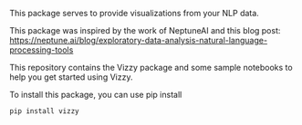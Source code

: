 This package serves to provide visualizations from your NLP data.

This package was inspired by the work of NeptuneAI and this blog post:
https://neptune.ai/blog/exploratory-data-analysis-natural-language-processing-tools

This repository contains the Vizzy package and some sample notebooks to help you get started using Vizzy.



To install this package, you can use pip install

``pip install vizzy``
